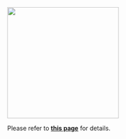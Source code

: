 <img src="https://s3.us-west-2.amazonaws.com/secure.notion-static.com/30f52fa3-59fe-4411-909d-f070101eeeef/kim578_cute_machine_looks_like_new_recruit_man_wearing_a_suit_p_f6b0edaf-ea36-4335-92a5-5c4f0fa06f94-removebg-preview_%281%29.png?X-Amz-Algorithm=AWS4-HMAC-SHA256&X-Amz-Content-Sha256=UNSIGNED-PAYLOAD&X-Amz-Credential=AKIAT73L2G45EIPT3X45%2F20230311%2Fus-west-2%2Fs3%2Faws4_request&X-Amz-Date=20230311T050514Z&X-Amz-Expires=86400&X-Amz-Signature=5abb116a1dc0a8eaf1891576f2f1d4cdb7d470af33bbfc6fa7a29b0b1f812924&X-Amz-SignedHeaders=host&response-content-disposition=filename%3D%22kim578_cute_machine_looks_like_new_recruit_man_wearing_a_suit_p_f6b0edaf-ea36-4335-92a5-5c4f0fa06f94-removebg-preview%2520%281%29.png%22&x-id=GetObject" width="256">

Please refer to **[this page](https://trail-sword-f8d.notion.site/Abrules-efa4738edbf3416ea2889e2a6eb2560e)** for details.</br>
